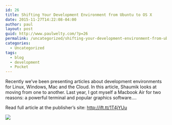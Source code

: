 ```yaml
---
id: 26
title: Shifting Your Development Environment from Ubuntu to OS X
date: 2015-11-27T14:22:08-04:00
author: paul
layout: post
guid: http://www.paulwelty.com/?p=26
permalink: /uncategorized/shifting-your-development-environment-from-ubuntu-to-os-x/
categories:
  - Uncategorized
tags:
  - blog
  - development
  - Pocket
---
```

Recently we&#8217;ve been presenting articles about development environments for Linux, Windows, Mac and the Cloud. In this article, Shaumik looks at moving from one to another. Last year, I got myself a Macbook Air for two reasons: a powerful terminal and popular graphics software&#8230;.

Read full article at the publisher&#8217;s site: <a href="http://ift.tt/1T4jYUu" target="_blank">http://ift.tt/1T4jYUu</a>

![](http://ift.tt/1PEDMPE)